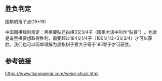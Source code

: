 ## 胜负判定

围棋的落子点(19\*19)

中国围棋规则规定：黑棋要贴还白棋3又3/4子（围棋术语中叫作“贴目”​）​。也就是说黑棋要想取得胜利，需要超过184又1/4子（180又1/2+3又3/4）才可以获胜。我们也可以简单理解为黑棋棋子要大于等于185颗子才可获胜。

## 参考链接

https://www.tianqiweiqi.com/weiqi-shuzi.html